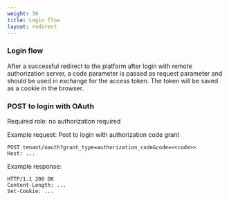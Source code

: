 ```yaml
---
weight: 30
title: Login flow
layout: redirect
---
```


### Login flow 

After a successful redirect to the platform after login with remote authorization server, a code parameter is passed as request parameter and should be used in exchange for the access token. The token will be saved as a cookie in the browser. 

### POST to login with OAuth

Required role: no authorization required

Example request: Post to login with authorization code grant

    POST tenant/oauth?grant_type=authorization_code&code=<<code>>
    Host: ...

Example response:

    HTTP/1.1 200 OK
    Content-Length: ...
    Set-Cookie: ...




